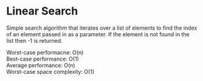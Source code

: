 # Linear Search

Simple search algorithm that iterates over a list of elements to find the index of an element passed in as
a parameter. If the element is not found in the list then -1 is returned.

Worst-case performacne:        O(n)  
Best-case performance:         O(1)  
Average performance:           O(n)  
Worst-case space complexity:   O(1)  
